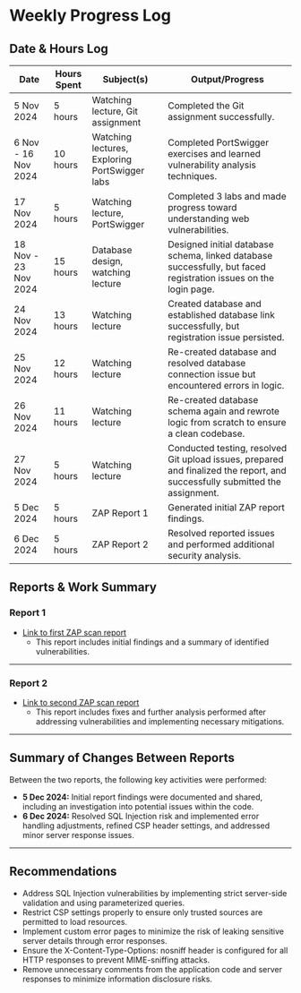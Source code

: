 # Weekly Progress Log

## Date & Hours Log
| Date               | Hours Spent  | Subject(s)                         | Output/Progress |
|--------------------|--------------|------------------------------------|-----------------|
| 5 Nov 2024         | 5 hours      | Watching lecture, Git assignment   | Completed the Git assignment successfully. |
| 6 Nov - 16 Nov 2024 | 10 hours     | Watching lectures, Exploring PortSwigger labs | Completed PortSwigger exercises and learned vulnerability analysis techniques. |
| 17 Nov 2024        | 5 hours      | Watching lecture, PortSwigger       | Completed 3 labs and made progress toward understanding web vulnerabilities. |
| 18 Nov - 23 Nov 2024 | 15 hours    | Database design, watching lecture  | Designed initial database schema, linked database successfully, but faced registration issues on the login page. |
| 24 Nov 2024        | 13 hours     | Watching lecture                    | Created database and established database link successfully, but registration issue persisted. |
| 25 Nov 2024        | 12 hours     | Watching lecture                    | Re-created database and resolved database connection issue but encountered errors in logic. |
| 26 Nov 2024        | 11 hours     | Watching lecture                    | Re-created database schema again and rewrote logic from scratch to ensure a clean codebase. |
| 27 Nov 2024        | 5 hours      | Watching lecture                    | Conducted testing, resolved Git upload issues, prepared and finalized the report, and successfully submitted the assignment. |
| 5 Dec 2024         | 5 hours      | ZAP Report 1                         | Generated initial ZAP report findings. |
| 6 Dec 2024         | 5 hours      | ZAP Report 2                         | Resolved reported issues and performed additional security analysis. |

## Reports & Work Summary
### Report 1
- [Link to first ZAP scan report](https://github.com/TahbirMoon/ideal-succotash/blob/main/first%20test-ZAP-Report-.md)  
  - This report includes initial findings and a summary of identified vulnerabilities.
---

### Report 2
- [Link to second ZAP scan report](https://github.com/TahbirMoon/ideal-succotash/blob/main/my%202nd%20test%20zap%20report.md)  
  - This report includes fixes and further analysis performed after addressing vulnerabilities and implementing necessary mitigations.

---

## Summary of Changes Between Reports
Between the two reports, the following key activities were performed:
- **5 Dec 2024:** Initial report findings were documented and shared, including an investigation into potential issues within the code.  
- **6 Dec 2024:** Resolved SQL Injection risk and implemented error handling adjustments, refined CSP header settings, and addressed minor server response issues.

---

## Recommendations
- Address SQL Injection vulnerabilities by implementing strict server-side validation and using parameterized queries.
- Restrict CSP settings properly to ensure only trusted sources are permitted to load resources.
- Implement custom error pages to minimize the risk of leaking sensitive server details through error responses.
- Ensure the X-Content-Type-Options: nosniff header is configured for all HTTP responses to prevent MIME-sniffing attacks.
- Remove unnecessary comments from the application code and server responses to minimize information disclosure risks.
